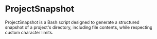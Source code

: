 # ProjectSnapshot
ProjectSnapshot is a Bash script designed to generate a structured snapshot of a project's directory, including file contents, while respecting custom character limits.
